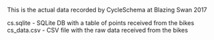 This is the actual data recorded by CycleSchema at Blazing Swan 2017

cs.sqlite - SQLite DB with a table of points received from the bikes
cs_data.csv - CSV file with the raw data received from the bikes